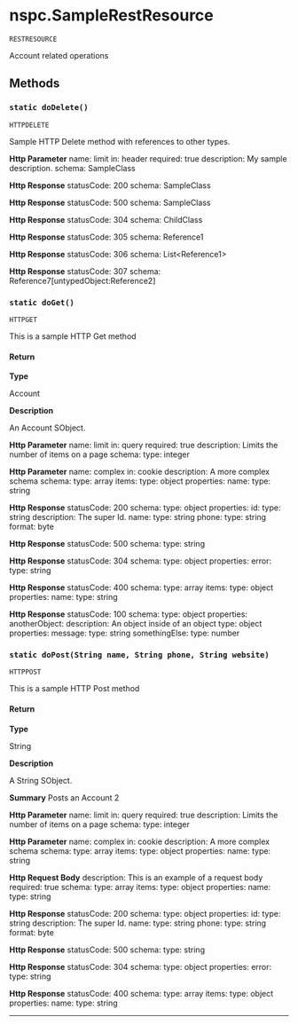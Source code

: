 # nspc.SampleRestResource

`RESTRESOURCE`

Account related operations

## Methods
### `static doDelete()`

`HTTPDELETE`

Sample HTTP Delete method with references to other types.


**Http Parameter** name: limit in: header required: true description: My sample description. schema: SampleClass


**Http Response** statusCode: 200 schema: SampleClass


**Http Response** statusCode: 500 schema: SampleClass


**Http Response** statusCode: 304 schema: ChildClass


**Http Response** statusCode: 305 schema: Reference1


**Http Response** statusCode: 306 schema: List&lt;Reference1&gt;


**Http Response** statusCode: 307 schema: Reference7[untypedObject:Reference2]

### `static doGet()`

`HTTPGET`

This is a sample HTTP Get method

#### Return

**Type**

Account

**Description**

An Account SObject.


**Http Parameter** name: limit in: query required: true description: Limits the number of items on a page schema:   type: integer


**Http Parameter** name: complex in: cookie description: A more complex schema schema:   type: array   items:     type: object     properties:       name:         type: string


**Http Response** statusCode: 200 schema:   type: object   properties:     id:       type: string       description: The super Id.     name:       type: string     phone:       type: string       format: byte


**Http Response** statusCode: 500 schema:   type: string


**Http Response** statusCode: 304 schema:   type: object   properties:     error:       type: string


**Http Response** statusCode: 400 schema:   type: array   items:     type: object     properties:       name:         type: string


**Http Response** statusCode: 100 schema:   type: object   properties:     anotherObject:       description: An object inside of an object       type: object       properties:         message:           type: string         somethingElse:           type: number

### `static doPost(String name, String phone, String website)`

`HTTPPOST`

This is a sample HTTP Post method

#### Return

**Type**

String

**Description**

A String SObject.


**Summary** Posts an Account 2


**Http Parameter** name: limit in: query required: true description: Limits the number of items on a page schema:   type: integer


**Http Parameter** name: complex in: cookie description: A more complex schema schema:   type: array   items:     type: object     properties:       name:         type: string


**Http Request Body** description: This is an example of a request body required: true schema:   type: array   items:     type: object     properties:       name:         type: string


**Http Response** statusCode: 200 schema:   type: object   properties:     id:       type: string       description: The super Id.     name:       type: string     phone:       type: string       format: byte


**Http Response** statusCode: 500 schema:   type: string


**Http Response** statusCode: 304 schema:   type: object   properties:     error:       type: string


**Http Response** statusCode: 400 schema:   type: array   items:     type: object     properties:       name:         type: string

---
